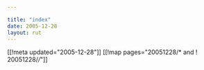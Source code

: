 ```yaml
---

title: "index"
date: 2005-12-28
layout: rut
---
```


[[!meta updated="2005-12-28"]]
[[!map pages="20051228/* and ! 20051228/*/*"]]
